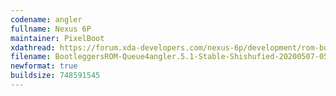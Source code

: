 ```yaml
---
codename: angler
fullname: Nexus 6P
maintainer: PixelBoot
xdathread: https://forum.xda-developers.com/nexus-6p/development/rom-bootleggersrom-5-1-shishufied-t4088509
filename: BootleggersROM-Queue4angler.5.1-Stable-Shishufied-20200507-052951.zip
newformat: true
buildsize: 748591545
---
```

